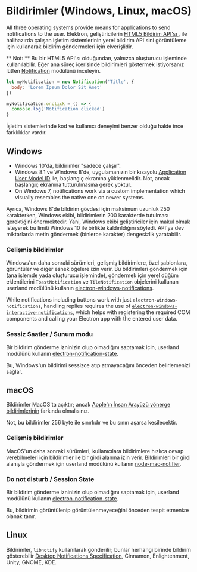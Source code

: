 # Bildirimler (Windows, Linux, macOS)

All three operating systems provide means for applications to send notifications to the user. Elektron, geliştiricilerin [ HTML5 Bildirim API'sı ](https://notifications.spec.whatwg.org/), ile halihazırda çalışan işletim sistemlerinin yerel bildirim API'sini görüntüleme için kullanarak bildirim göndermeleri için elverişlidir.

** Not: ** Bu bir HTML5 API'sı olduğundan, yalnızca oluşturucu işleminde kullanılabilir. Eğer ana süreç içerisinde bildirimleri göstermek istiyorsanız lütfen [Notification](../api/notification.md) modülünü inceleyin.

```javascript
let myNotification = new Notification('Title', {
  body: 'Lorem Ipsum Dolor Sit Amet'
})

myNotification.onclick = () => {
  console.log('Notification clicked')
}
```

İşletim sistemlerinde kod ve kullanıcı deneyimi benzer olduğu halde ince farklılıklar vardır.

## Windows

* Windows 10'da, bildirimler "sadece çalışır".
* Windows 8.1 ve Windows 8'de, uygulamanızın bir kısayolu [ Application User Model ID](https://msdn.microsoft.com/en-us/library/windows/desktop/dd378459(v=vs.85).aspx) ile, başlangıç ​​ekranına yüklenmelidir. Not, ancak başlangıç ekranına tutturulmasına gerek yoktur.
* On Windows 7, notifications work via a custom implementation which visually resembles the native one on newer systems.

Ayrıca, Windows 8'de bildirim gövdesi için maksimum uzunluk 250 karakterken, Windows ekibi, bildirimlerin 200 karakterde tutulması gerektiğini önermektedir. Yani, Windows ekibi geliştiriciler için makul olmak isteyerek bu limiti Windows 10 ile birlikte kaldırıldığını söyledi. API'ya dev miktarlarda metin göndermek (binlerce karakter) dengesizlik yaratabilir.

### Gelişmiş bildirimler

Windows'un daha sonraki sürümleri, gelişmiş bildirimlere, özel şablonlara, görüntüler ve diğer esnek öğelere izin verir. Bu bildirimleri göndermek için (ana işlemde yada oluşturucu işleminde), göndermek için yerel düğüm eklentilerini `ToastNotification` ve `TileNotification` objelerini kullanan userland modülünü kullanın [electron-windows-notifications](https://github.com/felixrieseberg/electron-windows-notifications).

While notifications including buttons work with just `electron-windows-notifications`, handling replies requires the use of [`electron-windows-interactive-notifications`](https://github.com/felixrieseberg/electron-windows-interactive-notifications), which helps with registering the required COM components and calling your Electron app with the entered user data.

### Sessiz Saatler / Sunum modu

Bir bildirim gönderme izninizin olup olmadığını saptamak için, userland modülünü kullanın [electron-notification-state](https://github.com/felixrieseberg/electron-notification-state).

Bu, Windows'un bildirimi sessizce atıp atmayacağını önceden belirlemenizi sağlar.

## macOS

Bildirimler MacOS'ta açıktır; ancak [ Apple'ın İnsan Arayüzü yönerge bildirimlerinin](https://developer.apple.com/library/mac/documentation/UserExperience/Conceptual/OSXHIGuidelines/NotificationCenter.html) farkında olmalısınız.

Not, bu bildirimler 256 byte ile sınırlıdır ve bu sınırı aşarsa kesilecektir.

### Gelişmiş bildirimler

MacOS'un daha sonraki sürümleri, kullanıcılara bildirimlere hızlıca cevap verebilmeleri için bildirimler ile bir girdi alanına izin verir. Bildirimleri bir girdi alanıyla göndermek için userland modülünü kullanın [node-mac-notifier](https://github.com/CharlieHess/node-mac-notifier).

### Do not disturb / Session State

Bir bildirim gönderme izninizin olup olmadığını saptamak için, userland modülünü kullanın [electron-notification-state](https://github.com/felixrieseberg/electron-notification-state).

Bu, bildirimin görüntülenip görüntülenmeyeceğini önceden tespit etmenize olanak tanır.

## Linux

Bildirimler, `libnotify` kullanılarak gönderilir; bunlar herhangi birinde bildirim gösterebilir [Desktop Notifications Specification](https://developer.gnome.org/notification-spec/), Cinnamon, Enlightenment, Unity, GNOME, KDE.